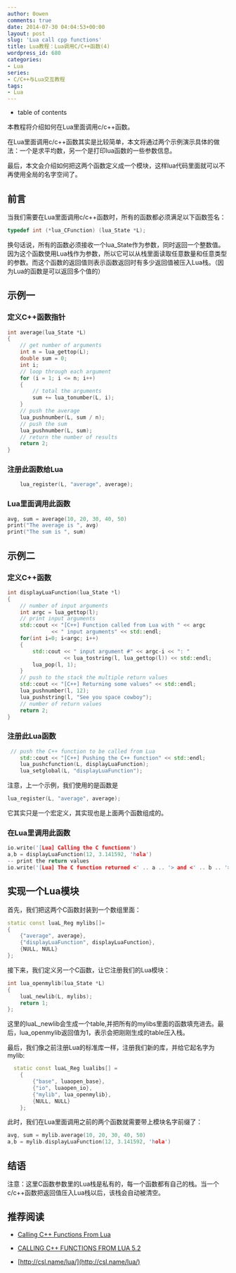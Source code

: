 ```yaml
---
author: 0owen
comments: true
date: 2014-07-30 04:04:53+00:00
layout: post
slug: 'Lua call cpp functions'
title: Lua教程：Lua调用C/C++函数(4)
wordpress_id: 680
categories:
- Lua
series:
- C/C++与Lua交互教程
tags:
- Lua
---
```


* table of contents
<!-- toc -->
本教程将介绍如何在Lua里面调用c/c++函数。

在Lua里面调用c/c++函数其实是比较简单，本文将通过两个示例演示具体的做法：一个是求平均数，另一个是打印lua函数的一些参数信息。

最后，本文会介绍如何把这两个函数定义成一个模块，这样lua代码里面就可以不再使用全局的名字空间了。
<!-- more -->

## 前言

当我们需要在Lua里面调用c/c++函数时，所有的函数都必须满足以下函数签名：

```cpp
typedef int (*lua_CFunction) (lua_State *L);
```
换句话说，所有的函数必须接收一个lua_State作为参数，同时返回一个整数值。因为这个函数使用Lua栈作为参数，所以它可以从栈里面读取任意数量和任意类型的参数。而这个函数的返回值则表示函数返回时有多少返回值被压入Lua栈。（因为Lua的函数是可以返回多个值的）

## 示例一

### 定义C++函数指针

```cpp
int average(lua_State *L)
{
    // get number of arguments 
    int n = lua_gettop(L);
    double sum = 0;
    int i;
    // loop through each argument 
    for (i = 1; i <= n; i++)
    {
        // total the arguments 
        sum += lua_tonumber(L, i);
    }
    // push the average 
    lua_pushnumber(L, sum / n);
    // push the sum 
    lua_pushnumber(L, sum);
    // return the number of results 
    return 2;
}
```

### 注册此函数给Lua

```cpp
    lua_register(L, "average", average);
```

### Lua里面调用此函数

```cpp
avg, sum = average(10, 20, 30, 40, 50)
print("The average is ", avg)
print("The sum is ", sum)
```

## 示例二

### 定义C++函数

```cpp
int displayLuaFunction(lua_State *l)
{
    // number of input arguments
    int argc = lua_gettop(l);
    // print input arguments
    std::cout << "[C++] Function called from Lua with " << argc 
              << " input arguments" << std::endl;
    for(int i=0; i<argc; i++)
    {
        std::cout << " input argument #" << argc-i << ": "
                  << lua_tostring(l, lua_gettop(l)) << std::endl;
        lua_pop(l, 1);
    }
    // push to the stack the multiple return values
    std::cout << "[C++] Returning some values" << std::endl;
    lua_pushnumber(l, 12);
    lua_pushstring(l, "See you space cowboy");
    // number of return values
    return 2;
}
```

### 注册此Lua函数

```cpp
 // push the C++ function to be called from Lua
    std::cout << "[C++] Pushing the C++ function" << std::endl;
    lua_pushcfunction(L, displayLuaFunction);
    lua_setglobal(L, "displayLuaFunction");
```
注意，上一个示例，我们使用的是函数是

```cpp
lua_register(L, "average", average);
```
它其实只是一个宏定义，其实现也是上面两个函数组成的。

### 在Lua里调用此函数

```cpp
io.write('[Lua] Calling the C functionn')
a,b = displayLuaFunction(12, 3.141592, 'hola')
-- print the return values
io.write('[Lua] The C function returned <' .. a .. '> and <' .. b .. '>\n')
```

## 实现一个Lua模块

首先，我们把这两个C函数封装到一个数组里面：

```cpp
static const luaL_Reg mylibs[]=
{
    {"average", average},
    {"displayLuaFunction", displayLuaFunction},
    {NULL, NULL}
};
```

接下来，我们定义另一个C函数，让它注册我们的Lua模块：

```cpp
int lua_openmylib(lua_State *L)
{
    luaL_newlib(L, mylibs);
    return 1;
};
```
这里的luaL_newlib会生成一个table,并把所有的mylibs里面的函数填充进去。最后，lua_openmylib返回值为1，表示会把刚刚生成的table压入栈。

最后，我们像之前注册Lua的标准库一样，注册我们新的库，并给它起名字为mylib:

```cpp
  static const luaL_Reg lualibs[] =
    {
        {"base", luaopen_base},
        {"io", luaopen_io},
        {"mylib", lua_openmylib},
        {NULL, NULL}
    };
```

此时，我们在Lua里面调用之前的两个函数就需要带上模块名字前缀了：

```cpp
avg, sum = mylib.average(10, 20, 30, 40, 50)
a,b = mylib.displayLuaFunction(12, 3.141592, 'hola')
```

## 结语

注意：这里C函数参数里的Lua栈是私有的，每一个函数都有自己的栈。当一个c/c++函数把返回值压入Lua栈以后，该栈会自动被清空。

## 推荐阅读

  * [Calling C++ Functions From Lua](http://gamedevgeek.com/tutorials/calling-c-functions-from-lua/)

  * [CALLING C++ FUNCTIONS FROM LUA 5.2](http://www.acamara.es/blog/2012/08/calling-c-functions-from-lua-5-2/)

  * [http://csl.name/lua/](http://csl.name/lua/)

